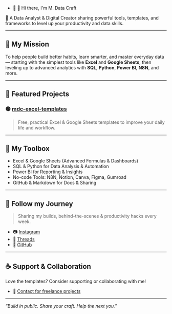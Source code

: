 - 👋 👋 Hi there, I'm M. Data Craft

🎯 A Data Analyst & Digital Creator sharing powerful tools, templates, and frameworks to level up your productivity and data skills.

---

## 🚀 My Mission
To help people build better habits, learn smarter, and master everyday data — starting with the simplest tools like **Excel** and **Google Sheets**, then leveling up to advanced analytics with **SQL**, **Python**, **Power BI**, **N8N**, and more.

---

## 📁 Featured Projects
### 🟢 [mdc-excel-templates](https://github.com/m-data-craft/mdc-tracker-excel-templates)
> Free, practical Excel & Google Sheets templates to improve your daily life and workflow.

---

## 🧰 My Toolbox
- Excel & Google Sheets (Advanced Formulas & Dashboards)
- SQL & Python for Data Analysis & Automation
- Power BI for Reporting & Insights
- No-code Tools: N8N, Notion, Canva, Figma, Gumroad
- GitHub & Markdown for Docs & Sharing

---

## 📲 Follow my Journey
> Sharing my builds, behind-the-scenes & productivity hacks every week.

- 📷 [Instagram](https://instagram.com/mdatacraft)
- 🧵 [Threads](https://www.threads.net/@mdatacraft)
- 🐙 [GitHub](https://m-data-craft.github.io/)

---

## ☕ Support & Collaboration
Love the templates? Consider supporting or collaborating with me!

- 💌 [Contact for freelance projects](mailto:contact.thedatacraft@gmail.com)

---

_“Build in public. Share your craft. Help the next you.”_

<!---
m-data-craft/m-data-craft is a ✨ special ✨ repository because its `README.md` (this file) appears on your GitHub profile.
You can click the Preview link to take a look at your changes.
--->
